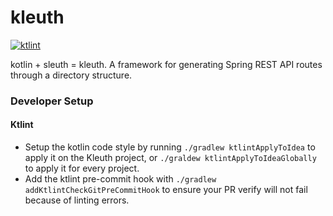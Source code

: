 # kleuth

[![ktlint](https://img.shields.io/badge/code%20style-%E2%9D%A4-FF4081.svg)](https://ktlint.github.io/)

kotlin + sleuth = kleuth. A framework for generating Spring REST API routes through a directory structure.

### Developer Setup

#### Ktlint
 - Setup the kotlin code style by running `./gradlew ktlintApplyToIdea` to apply it on the Kleuth project, 
   or `./graldew ktlintApplyToIdeaGlobally` to apply it for every project.
 - Add the ktlint pre-commit hook with `./gradlew addKtlintCheckGitPreCommitHook` 
   to ensure your PR verify will not fail because of linting errors.
